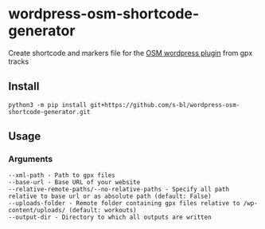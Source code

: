 # wordpress-osm-shortcode-generator
Create shortcode and markers file for the [OSM wordpress plugin](https://wp-osm-plugin.hanblog.net/) from gpx tracks

## Install

`python3 -m pip install git+https://github.com/s-bl/wordpress-osm-shortcode-generator.git`

## Usage

### Arguments

    --xml-path - Path to gpx files
    --base-url - Base URL of your website
    --relative-remote-paths/--no-relative-paths - Specify all path relative to base url or as absolute path (default: False)
    --uploads-folder - Remote folder containing gpx files relative to /wp-content/uploads/ (default: workouts)
    --output-dir - Directory to which all outputs are written
